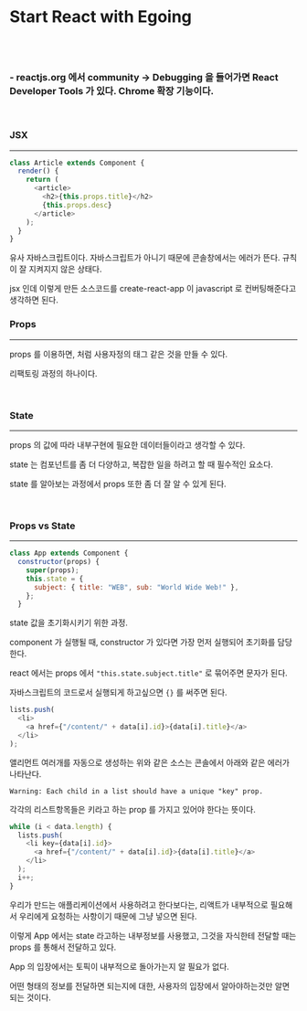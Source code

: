 # Start React with Egoing

<br><br>

### - reactjs.org 에서 community -> Debugging 을 들어가면 React Developer Tools 가 있다. Chrome 확장 기능이다.

<br>

### **JSX**

---

```js
class Article extends Component {
  render() {
    return (
      <article>
        <h2>{this.props.title}</h2>
        {this.props.desc}
      </article>
    );
  }
}
```

유사 자바스크립트이다. 자바스크립트가 아니기 때문에 콘솔창에서는 에러가 뜬다. 규칙이 잘 지켜지지 않은 상태다.

jsx 인데 이렇게 만든 소스코드를 create-react-app 이 javascript 로 컨버팅해준다고 생각하면 된다.

### **Props**

---

props 를 이용하면, <Subject></Subject> 처럼 사용자정의 태그 같은 것을 만들 수 있다.

리팩토링 과정의 하나이다.

<br>

### **State**

---

props 의 값에 따라 내부구현에 필요한 데이터들이라고 생각할 수 있다.

state 는 컴포넌트를 좀 더 다양하고, 복잡한 일을 하려고 할 때 필수적인 요소다.

state 를 알아보는 과정에서 props 또한 좀 더 잘 알 수 있게 된다.

<br>

### **Props vs State**

---

```js
class App extends Component {
  constructor(props) {
    super(props);
    this.state = {
      subject: { title: "WEB", sub: "World Wide Web!" },
    };
  }
```

state 값을 초기화시키기 위한 과정.

component 가 실행될 때, constructor 가 있다면 가장 먼저 실행되어 초기화를 담당한다.

react 에서는 props 에서 `"this.state.subject.title"` 로 묶어주면 문자가 된다.

자바스크립트의 코드로서 실행되게 하고싶으면 `{}` 를 써주면 된다.

```js
lists.push(
  <li>
    <a href={"/content/" + data[i].id}>{data[i].title}</a>
  </li>
);
```

앨리먼트 여러개를 자동으로 생성하는 위와 같은 소스는 콘솔에서 아래와 같은 에러가 나타난다.

`Warning: Each child in a list should have a unique "key" prop.`

각각의 리스트항목들은 키라고 하는 prop 를 가지고 있어야 한다는 뜻이다.

```js
while (i < data.length) {
  lists.push(
    <li key={data[i].id}>
      <a href={"/content/" + data[i].id}>{data[i].title}</a>
    </li>
  );
  i++;
}
```

우리가 만드는 애플리케이션에서 사용하려고 한다보다는, 리액트가 내부적으로 필요해서 우리에게 요청하는 사항이기 때문에 그냥 넣으면 된다.

이렇게 App 에서는 state 라고하는 내부정보를 사용했고, 그것을 자식한테 전달할 때는 props 를 통해서 전달하고 있다.

App 의 입장에서는 토픽이 내부적으로 돌아가는지 알 필요가 없다.

어떤 형태의 정보를 전달하면 되는지에 대한, 사용자의 입장에서 알아야하는것만 알면 되는 것이다.

<br>

